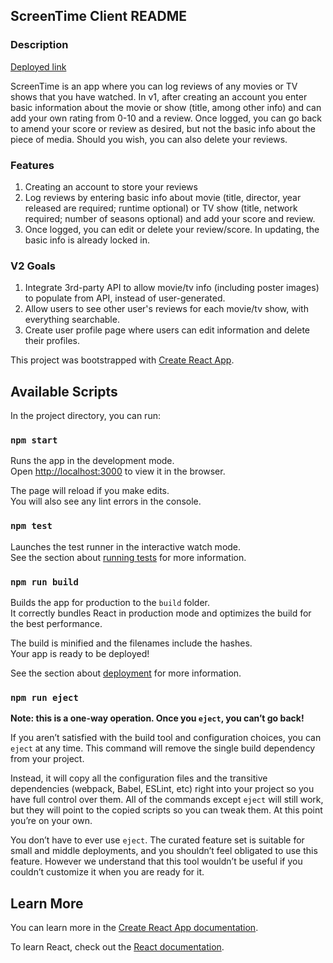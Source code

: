 ## ScreenTime Client README

### Description

[Deployed link](https://screentime-client.herokuapp.com/)

ScreenTime is an app where you can log reviews of any movies or TV shows that you have watched. In v1, after creating an account you enter basic information about the movie or show (title, among other info) and can add your own rating from 0-10 and a review. Once logged, you can go back to amend your score or review as desired, but not the basic info about the piece of media. Should you wish, you can also delete your reviews.

### Features

1. Creating an account to store your reviews
2. Log reviews by entering basic info about movie (title, director, year released are required; runtime optional) or TV show (title, network required; number of seasons optional) and add your score and review.
3. Once logged, you can edit or delete your review/score. In updating, the basic info is already locked in.

### V2 Goals

1. Integrate 3rd-party API to allow movie/tv info (including poster images) to populate from API, instead of user-generated.
2. Allow users to see other user's reviews for each movie/tv show, with everything searchable.
3. Create user profile page where users can edit information and delete their profiles.

This project was bootstrapped with [Create React App](https://github.com/facebook/create-react-app).

## Available Scripts

In the project directory, you can run:

### `npm start`

Runs the app in the development mode.<br />
Open [http://localhost:3000](http://localhost:3000) to view it in the browser.

The page will reload if you make edits.<br />
You will also see any lint errors in the console.

### `npm test`

Launches the test runner in the interactive watch mode.<br />
See the section about [running tests](https://facebook.github.io/create-react-app/docs/running-tests) for more information.

### `npm run build`

Builds the app for production to the `build` folder.<br />
It correctly bundles React in production mode and optimizes the build for the best performance.

The build is minified and the filenames include the hashes.<br />
Your app is ready to be deployed!

See the section about [deployment](https://facebook.github.io/create-react-app/docs/deployment) for more information.

### `npm run eject`

**Note: this is a one-way operation. Once you `eject`, you can’t go back!**

If you aren’t satisfied with the build tool and configuration choices, you can `eject` at any time. This command will remove the single build dependency from your project.

Instead, it will copy all the configuration files and the transitive dependencies (webpack, Babel, ESLint, etc) right into your project so you have full control over them. All of the commands except `eject` will still work, but they will point to the copied scripts so you can tweak them. At this point you’re on your own.

You don’t have to ever use `eject`. The curated feature set is suitable for small and middle deployments, and you shouldn’t feel obligated to use this feature. However we understand that this tool wouldn’t be useful if you couldn’t customize it when you are ready for it.

## Learn More

You can learn more in the [Create React App documentation](https://facebook.github.io/create-react-app/docs/getting-started).

To learn React, check out the [React documentation](https://reactjs.org/).
